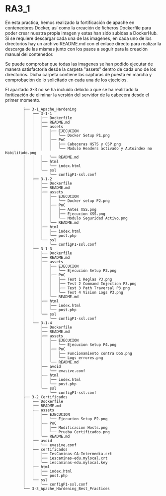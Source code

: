 # RA3_1

En esta practica, hemos realizado la fortificación de apache en contenedores Docker, así como la creación de ficheros Dockerfile para poder crear nuestra propia imagen y estas han sido subidas a DockerHub. Si se requiere descargar cada una de las imagenes, en cada uno de los directorios hay un archivo README.md con el enlace directo para realizar la descarga de las mismas junto con los pasos a seguir para la creación manual del contenedor. 

Se puede comprobar que todas las imagenes se han podido ejecutar de manera satisfactoria desde la carpeta "assets" dentro de cada uno de los directorios. Dicha carpeta contiene las capturas de puesta en marcha y comprobación de lo solicitado en cada una de los ejecicios. 

El apartado 3-3 no se ha incluido debido a que se ha realizado la foriticación de eliminar la versión del servidor de la cabecera desde el primer momento. 



```
        ├── 3-1_Apache_Hardening
        │   ├── 3-1-1
        │   │   ├── Dockerfile
        │   │   ├── README.md
        │   │   ├── assets
        │   │   │   ├── EJECUCION
        │   │   │   │   └── Docker Setup P1.png
        │   │   │   ├── PoC
        │   │   │   │   ├── Cabeceras HSTS y CSP.png
        │   │   │   │   └── Modulo Headers activado y Autoindex no Habilitado.png
        │   │   │   └── README.md
        │   │   ├── html
        │   │   │   └── index.html
        │   │   └── ssl
        │   │       └── configP1-ssl.conf
        │   ├── 3-1-2
        │   │   ├── Dockerfile
        │   │   ├── README.md
        │   │   ├── assets
        │   │   │   ├── EJECUCION
        │   │   │   │   └── Docker setup P2.png
        │   │   │   ├── PoC
        │   │   │   │   ├── Antes XSS.png
        │   │   │   │   ├── Ejecucion XSS.png
        │   │   │   │   └── Modulo Seguridad Activo.png
        │   │   │   └── README.md
        │   │   ├── html
        │   │   │   ├── index.html
        │   │   │   └── post.php
        │   │   └── ssl
        │   │       └── configP1-ssl.conf
        │   ├── 3-1-3
        │   │   ├── Dockerfile
        │   │   ├── README.md
        │   │   ├── assets
        │   │   │   ├── EJECUCION
        │   │   │   │   └── Ejecución Setup P3.png
        │   │   │   ├── PoC
        │   │   │   │   ├── Test 1 Reglas P3.png
        │   │   │   │   ├── Test 2 Command Injection P3.png
        │   │   │   │   ├── Test 3 Path Traversal P3.png
        │   │   │   │   └── Test 4 Vision Logs P3.png
        │   │   │   └── README.md
        │   │   ├── html
        │   │   │   ├── index.html
        │   │   │   └── post.php
        │   │   └── ssl
        │   │       └── configP1-ssl.conf
        │   └── 3-1-4
        │       ├── Dockerfile
        │       ├── README.md
        │       ├── assets
        │       │   ├── EJECUCION
        │       │   │   └── Ejecucion Setup P4.png
        │       │   ├── PoC
        │       │   │   ├── Funcionamiento contra DoS.png
        │       │   │   └── Logs errores.png
        │       │   └── README.md
        │       ├── avoid
        │       │   └── evasive.conf
        │       ├── html
        │       │   ├── index.html
        │       │   └── post.php
        │       └── ssl
        │           └── configP1-ssl.conf
        ├── 3-2_Certificados
        │   ├── Dockerfile
        │   ├── README.md
        │   ├── assets
        │   │   ├── EJECUCION
        │   │   │   └── Ejecucion Setup P2.png
        │   │   ├── PoC
        │   │   │   ├── Modificacion Hosts.png
        │   │   │   └── Prueba Certificados.png
        │   │   └── README.md
        │   ├── avoid
        │   │   └── evasive.conf
        │   ├── certificados
        │   │   ├── IesCaminas-CA-Intermedia.crt
        │   │   ├── iescaminas-edu.mylocal.crt
        │   │   └── iescaminas-edu.mylocal.key
        │   ├── html
        │   │   ├── index.html
        │   │   └── post.php
        │   └── ssl
        │       └── configP1-ssl.conf
        └── 3-3_Apache_Hardening_Best_Practices


```
